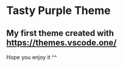 # Tasty Purple Theme

## My first theme created with https://themes.vscode.one/

Hope you enjoy it ^^
